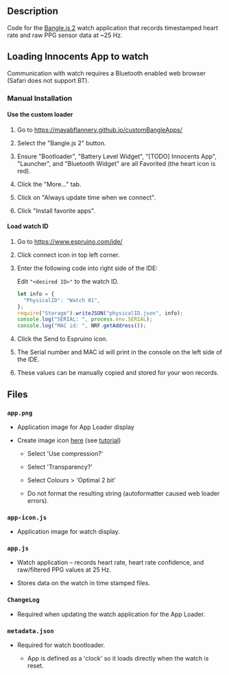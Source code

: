 ## Description

Code for the [Bangle.js 2](https://banglejs.com) watch application that records timestamped heart rate and raw PPG sensor data at \~25 Hz.

## Loading Innocents App to watch

Communication with watch requires a Bluetooth enabled web browser (Safari does not support BT).

### Manual Installation

#### Use the custom loader

1.  Go to <https://mayabflannery.github.io/customBangleApps/>

2.  Select the "Bangle.js 2" button.

3.  Ensure "Bootloader", "Battery Level Widget", "[TODO] Innocents App", "Launcher", and "Bluetooth Widget" are all Favorited (the heart icon is red).

4.  Click the "More..." tab.

5.  Click on "Always update time when we connect".

6.  Click "Install favorite apps".

#### Load watch ID

1.  Go to <https://www.espruino.com/ide/>

2.  Click connect icon in top left corner.

3.  Enter the following code into right side of the IDE:

    Edit `"<desired ID>"` to the watch ID.

    ``` javascript
    let info = {
      "PhysicalID": "Watch 01",
    };
    require("Storage").writeJSON("physicalID.json", info);
    console.log("SERIAL: ", process.env.SERIAL);
    console.log("MAC id: ", NRF.getAddress());
    ```

4.  Click the Send to Espruino icon.

5.  The Serial number and MAC id will print in the console on the left side of the IDE.

6.  These values can be manually copied and stored for your won records.

## Files

### `app.png`

-   Application image for App Loader display

-   Create image icon [here](https://www.espruino.com/Bangle.js+First+App) (see [tutorial](https://www.espruino.com/Bangle.js+First+App))

    -   Select 'Use compression?'

    -   Select 'Transparency?'

    -   Select Colours \> 'Optimal 2 bit'

    -   Do not format the resulting string (autoformatter caused web loader errors).

### `app-icon.js`

-   Application image for watch display.

### `app.js`

-   Watch application – records heart rate, heart rate confidence, and raw/filtered PPG values at 25 Hz.

-   Stores data on the watch in time stamped files.

### `ChangeLog`

-   Required when updating the watch application for the App Loader.

### `metadata.json`

-   Required for watch bootloader.

    -   App is defined as a 'clock' so it loads directly when the watch is reset.
